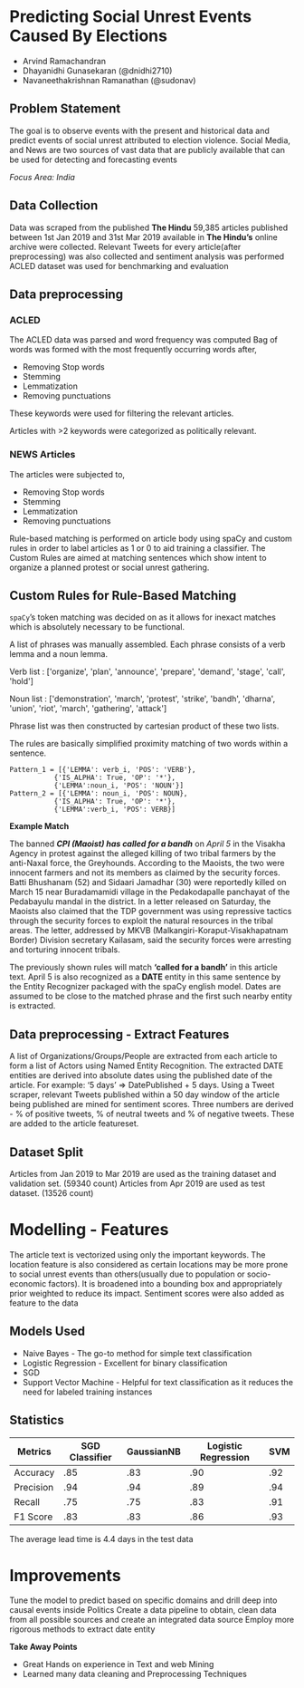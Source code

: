 # Predicting Social Unrest Events Caused By Elections

- Arvind Ramachandran
- Dhayanidhi Gunasekaran (@dnidhi2710)
- Navaneethakrishnan Ramanathan (@sudonav)


## Problem Statement
The goal is to observe events with the present and historical data and predict events of social unrest attributed to election violence.
 Social Media, and News are two sources of vast data that are publicly available that can be used for detecting and forecasting events

*Focus Area: India*


## Data Collection	
Data was scraped from the published **The Hindu**
59,385 articles published between 1st Jan 2019 and 31st Mar 2019 available in **The Hindu’s** online archive were collected.
Relevant Tweets for every article(after preprocessing) was also collected and sentiment analysis was performed
ACLED dataset was used for benchmarking and evaluation

## Data preprocessing
### ACLED
The ACLED data was parsed and word frequency was computed
Bag of words was formed with the most frequently occurring words after,
- Removing Stop words
- Stemming
- Lemmatization
- Removing punctuations

These keywords were used for filtering the relevant articles.

Articles with >2 keywords were categorized as politically relevant.

### NEWS Articles
The articles were subjected to,
- Removing Stop words
- Stemming
- Lemmatization
- Removing punctuations

Rule-based matching is performed on article body using spaCy and custom rules in order to label articles as 1 or 0 to aid training a classifier.
The Custom Rules are aimed at matching sentences which show intent to organize a planned protest or social unrest gathering.


## Custom Rules for Rule-Based Matching
`spaCy`’s token matching was decided on as it allows for inexact matches which is absolutely necessary to be functional.

A list of phrases was manually assembled. Each phrase consists of a verb lemma and a noun lemma.

Verb list : ['organize', 'plan', 'announce', 'prepare', 'demand', 'stage', 'call', 'hold']

Noun list : ['demonstration', 'march', 'protest', 'strike', 'bandh', 'dharna', 'union', 'riot', 'march', 'gathering', 'attack']

Phrase list was then constructed by cartesian product of these two lists.

The rules are basically simplified proximity matching of two words within a sentence.

``` 
Pattern_1 = [{'LEMMA': verb_i, 'POS': 'VERB'},
           {'IS_ALPHA': True, 'OP': '*'},
           {'LEMMA':noun_i, 'POS': 'NOUN'}]
Pattern_2 = [{'LEMMA': noun_i, 'POS': NOUN},
           {'IS_ALPHA': True, 'OP': '*'},
           {'LEMMA':verb_i, 'POS': VERB}]
```

**Example Match**

The banned ***CPI (Maoist) has called for a bandh*** on _April 5_ in the Visakha Agency in protest against the alleged killing of two tribal farmers by the anti-Naxal force, the Greyhounds. According to the Maoists, the two were innocent farmers and not its members as claimed by the security forces. Batti Bhushanam (52) and Sidaari Jamadhar (30) were reportedly killed on March 15 near Buradamamidi village in the Pedakodapalle panchayat of the Pedabayulu mandal in the district. In a letter released on Saturday, the Maoists also claimed that the TDP government was using repressive tactics through the security forces to exploit the natural resources in the tribal areas. The letter, addressed by MKVB (Malkangiri-Koraput-Visakhapatnam Border) Division secretary Kailasam, said the security forces were arresting and torturing innocent tribals.

The previously shown rules will match **‘called for a bandh’** in this article text. April 5 is also recognized as a **DATE** entity in this same sentence by the Entity Recognizer packaged with the spaCy english model. Dates are assumed to be close to the matched phrase and the first such nearby entity is extracted.

## Data preprocessing - Extract Features
A list of Organizations/Groups/People are extracted from each article to form a list of Actors using Named Entity Recognition.
The extracted DATE entities are derived into absolute dates using the published date of the article. For example: ‘5 days’ => DatePublished + 5 days.
Using a Tweet scraper, relevant Tweets published within a 50 day window of the article being published are mined for sentiment scores. Three numbers are derived - % of positive tweets, % of neutral tweets and % of negative tweets. These are added to the article featureset.


## Dataset Split
Articles from Jan 2019 to Mar 2019 are used as the training dataset and validation set. (59340 count)
Articles from Apr 2019 are used as test dataset. (13526 count)

# Modelling - Features
The article text is vectorized using only the important keywords.
The location feature is also considered as certain locations may be more prone to social unrest events than others(usually due to population or socio-economic factors). It is broadened into a bounding box and appropriately prior weighted to reduce its impact.
Sentiment scores were also added as feature to the data

## Models Used
- Naive Bayes - The go-to method for simple text classification
- Logistic Regression - Excellent for binary classification
- SGD
- Support Vector Machine - Helpful for text classification as it reduces the need for labeled training instances

## Statistics

|Metrics|SGD Classifier|GaussianNB|Logistic Regression|SVM|
|-------|--------------|----------|-------------------|---|
|Accuracy|.85|.83|.90|.92|
|Precision|.94|.94|.89|.94|
|Recall|.75|.75|.83|.91|
|F1 Score|.83|.83|.86|.93|

The average lead time is 4.4 days in the test data

# Improvements
Tune the model to predict based on specific domains and drill deep into causal events inside Politics
Create a data pipeline to obtain, clean data from all possible sources and create an integrated data source
Employ more rigorous methods to extract date entity



**Take Away Points**
- Great Hands on experience in Text and web Mining
- Learned many data cleaning and Preprocessing Techniques
